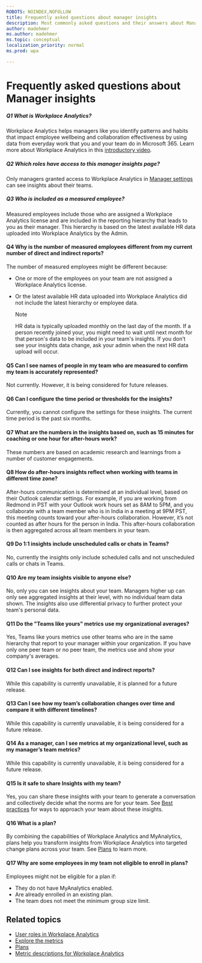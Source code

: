 ```yaml
---
ROBOTS: NOINDEX,NOFOLLOW
title: Frequently asked questions about manager insights
description: Most commonly asked questions and their answers about Manager insights in Workplace Analytics
author: madehmer
ms.author: madehmer
ms.topic: conceptual
localization_priority: normal
ms.prod: wpa

---
```


# Frequently asked questions about Manager insights

##### Q1 What is Workplace Analytics?

Workplace Analytics helps managers like you identify patterns and habits that impact employee wellbeing and collaboration effectiveness by using data from everyday work that you and your team do in Microsoft 365. Learn more about Workplace Analytics in this [introductory video](https://www.microsoft.com/videoplayer/embed/RE4xfQk?autoplay=true).

##### Q2 Which roles have access to this manager insights page?

Only managers granted access to Workplace Analytics in [Manager settings](../use/settings.md#manager-settings) can see insights about their teams.

##### Q3 Who is included as a measured employee?

Measured employees include those who are assigned a Workplace Analytics license and are included in the reporting hierarchy that leads to you as their manager. This hierarchy is based on the latest available HR data uploaded into Workplace Analytics by the Admin.

#### Q4 Why is the number of measured employees different from my current number of direct and indirect reports?

The number of measured employees might be different because:

* One or more of the employees on your team are not assigned a Workplace Analytics license.
* Or the latest available HR data uploaded into Workplace Analytics did not include the latest hierarchy or employee data.

  >[!Note]
  >HR data is typically uploaded monthly on the last day of the month. If a person recently joined your, you might need to wait until next month for that person's data to be included in your team's insights. If you don’t see your insights data change, ask your admin when the next HR data upload will occur.

#### Q5 Can I see names of people in my team who are measured to confirm my team is accurately represented?

Not currently. However, it is being considered for future releases.

#### Q6 Can I configure the time period or thresholds for the insights?

Currently, you cannot configure the settings for these insights. The current time period is the past six months.

#### Q7 What are the numbers in the insights based on, such as 15 minutes for coaching or one hour for after-hours work?

These numbers are based on academic research and learnings from a number of customer engagements.

#### Q8 How do after-hours insights reflect when working with teams in different time zone?

After-hours communication is determined at an individual level, based on their Outlook calendar settings. For example, if you are working from Redmond in PST with your Outlook work hours set as 8AM to 5PM, and you collaborate with a team member who is in India in a meeting at 9PM PST, this meeting counts toward your after-hours collaboration. However, it’s not counted as after hours for the person in India. This after-hours collaboration is then aggregated across all team members in your team.

#### Q9 Do 1:1 insights include unscheduled calls or chats in Teams?

No, currently the insights only include scheduled calls and not unscheduled calls or chats in Teams.

#### Q10 Are my team insights visible to anyone else?

No, only you can see insights about your team. Managers higher up can only see aggregated insights at their level, with no individual team data shown. The insights also use differential privacy to further protect your team's personal data.

#### Q11 Do the "Teams like yours" metrics use my organizational averages?

Yes, Teams like yours metrics use other teams who are in the same hierarchy that report to your manager within your organization. If you have only one peer team or no peer team, the metrics use and show your company's averages.

#### Q12 Can I see insights for both direct and indirect reports?

While this capability is currently unavailable, it is planned for a future release.

#### Q13 Can I see how my team’s collaboration changes over time and compare it with different timelines?

While this capability is currently unavailable, it is being considered for a future release.

#### Q14 As a manager, can I see metrics at my organizational level, such as my manager’s team metrics?

While this capability is currently unavailable, it is being considered for a future release.

#### Q15 Is it safe to share Insights with my team?

Yes, you can share these insights with your team to generate a conversation and collectively decide what the norms are for your team. See [Best practices](../tutorials/gm-best-practices.md) for ways to approach your team about these insights.

#### Q16 What is a plan?

By combining the capabilities of Workplace Analytics and MyAnalytics, plans help you transform insights from Workplace Analytics into targeted change plans across your team. See [Plans](../tutorials/solutionsv2-intro.md) to learn more.  

#### Q17 Why are some employees in my team not eligible to enroll in plans?

Employees might not be eligible for a plan if:

* They do not have MyAnalytics enabled.
* Are already enrolled in an existing plan.
* The team does not meet the minimum group size limit.

## Related topics

* [User roles in Workplace Analytics](../use/user-roles.md)
* [Explore the metrics](../use/explore-intro.md)
* [Plans](../tutorials/solutionsv2-intro.md)
* [Metric descriptions for Workplace Analytics](../use/metric-definitions.md)
